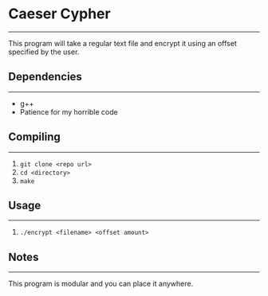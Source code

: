 # Caeser Cypher
---

This program will take a regular text file and encrypt it using an offset specified by the user.

## Dependencies
---
* g++
* Patience for my horrible code

## Compiling
---
1. ```git clone <repo url>```
2. ```cd <directory>```
3. ```make```

## Usage
---
1. ```./encrypt <filename> <offset amount>```

## Notes
---

This program is modular and you can place it anywhere.
